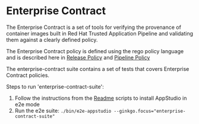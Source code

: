 # Enterprise Contract

The Enterprise Contract is a set of tools for verifying the provenance of container images built in Red Hat Trusted Application Pipeline and validating them against a clearly defined policy.

The Enterprise Contract policy is defined using the rego policy language and is described here in [Release Policy](https://enterprisecontract.dev/docs/ec-policies/release_policy.html) and [Pipeline Policy](https://enterprisecontract.dev/docs/ec-policies/pipeline_policy.html)

The enterprise-contract suite contains a set of tests that covers Enterprise Contract policies.

Steps to run 'enterprise-contract-suite':

1) Follow the instructions from the [Readme](../../docs/Installation.md) scripts to install AppStudio in e2e mode
2) Run the e2e suite: `./bin/e2e-appstudio --ginkgo.focus="enterprise-contract-suite"`